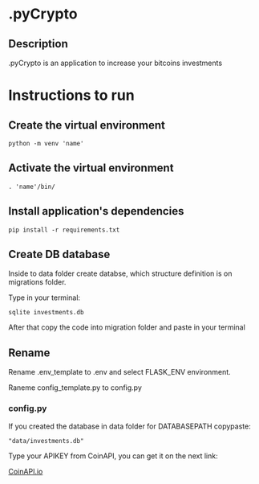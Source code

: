 # .pyCrypto

## Description

.pyCrypto is an application to increase your bitcoins investments

# Instructions to run

## Create the virtual environment

```
python -m venv 'name'
```

## Activate the virtual environment

```
. 'name'/bin/
```

## Install application's dependencies

```
pip install -r requirements.txt
```

## Create DB database

Inside to data folder create databse, which structure definition is on migrations folder.

Type in your terminal:

```
sqlite investments.db
```

After that copy the code into migration folder and paste in your terminal

## Rename

Rename .env_template to .env and select FLASK_ENV environment.

Raneme config_template.py to config.py

### config.py

If you created the database in data folder for DATABASEPATH copypaste:

```
"data/investments.db"
```

Type your APIKEY from CoinAPI, you can get it on the next link:

[CoinAPI.io](https://www.coinapi.io/)
